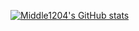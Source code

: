 [](https://capsule-render.vercel.app/api?type=waving&height=200&color=ffb3a3&text=Middle1204%20l&reversal=true&textBg=false&fontAlign=65&fontAlignY=37&descAlign=83&descAlignY=49&fontColor=ffffff&fontSize=60)

[![Middle1204's GitHub stats](https://github-readme-stats.vercel.app/api?username=anuraghazra)](https://github.com/anuraghazra/github-readme-stats)
